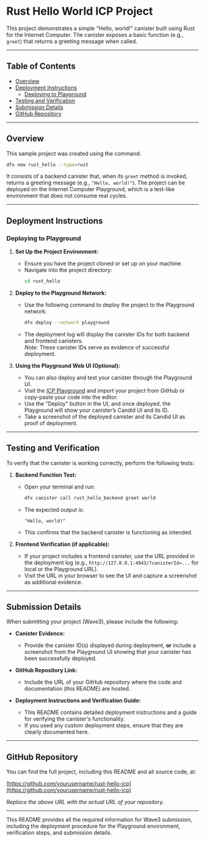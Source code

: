 # Rust Hello World ICP Project

This project demonstrates a simple "Hello, world!" canister built using Rust for the Internet Computer. The canister exposes a basic function (e.g., `greet`) that returns a greeting message when called.

---

## Table of Contents

- [Overview](#overview)
- [Deployment Instructions](#deployment-instructions)
  - [Deploying to Playground](#deploying-to-playground)
- [Testing and Verification](#testing-and-verification)
- [Submission Details](#submission-details)
- [GitHub Repository](#github-repository)

---

## Overview

This sample project was created using the command:

```bash
dfx new rust_hello --type=rust
```

It consists of a backend canister that, when its `greet` method is invoked, returns a greeting message (e.g., `"Hello, world!"`). The project can be deployed on the Internet Computer Playground, which is a test-like environment that does not consume real cycles.

---

## Deployment Instructions

### Deploying to Playground

1. **Set Up the Project Environment:**

   - Ensure you have the project cloned or set up on your machine.
   - Navigate into the project directory:
     ```bash
     cd rust_hello
     ```

2. **Deploy to the Playground Network:**

   - Use the following command to deploy the project to the Playground network:
     ```bash
     dfx deploy --network playground
     ```
   - The deployment log will display the canister IDs for both backend and frontend canisters.  
     *Note:* These canister IDs serve as evidence of successful deployment.

3. **Using the Playground Web UI (Optional):**

   - You can also deploy and test your canister through the Playground UI.
   - Visit the [ICP Playground](https://internetcomputer.org/docs/current/developer-docs/developer-tools/ide/playground/) and import your project from GitHub or copy-paste your code into the editor.
   - Use the "Deploy" button in the UI, and once deployed, the Playground will show your canister’s Candid UI and its ID.
   - Take a screenshot of the deployed canister and its Candid UI as proof of deployment.

---

## Testing and Verification

To verify that the canister is working correctly, perform the following tests:

1. **Backend Function Test:**

   - Open your terminal and run:
     ```bash
     dfx canister call rust_hello_backend greet world
     ```
   - The expected output is:
     ```
     "Hello, world!"
     ```
   - This confirms that the backend canister is functioning as intended.

2. **Frontend Verification (if applicable):**

   - If your project includes a frontend canister, use the URL provided in the deployment log (e.g., `http://127.0.0.1:4943/?canisterId=...` for local or the Playground URL).
   - Visit the URL in your browser to see the UI and capture a screenshot as additional evidence.

---

## Submission Details

When submitting your project (Wave3), please include the following:

- **Canister Evidence:**  
  - Provide the canister ID(s) displayed during deployment, **or** include a screenshot from the Playground UI showing that your canister has been successfully deployed.

- **GitHub Repository Link:**  
  - Include the URL of your GitHub repository where the code and documentation (this README) are hosted.

- **Deployment Instructions and Verification Guide:**  
  - This README contains detailed deployment instructions and a guide for verifying the canister's functionality.
  - If you used any custom deployment steps, ensure that they are clearly documented here.

---

## GitHub Repository

You can find the full project, including this README and all source code, at:

[https://github.com/yourusername/rust-hello-icp](https://github.com/yourusername/rust-hello-icp)

*Replace the above URL with the actual URL of your repository.*

---

This README provides all the required information for Wave3 submission, including the deployment procedure for the Playground environment, verification steps, and submission details.